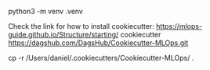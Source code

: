 python3 -m venv .venv

Check the link for how to install cookiecutter: https://mlops-guide.github.io/Structure/starting/
cookiecutter https://dagshub.com/DagsHub/Cookiecutter-MLOps.git 


cp -r /Users/daniel/.cookiecutters/Cookiecutter-MLOps/ .